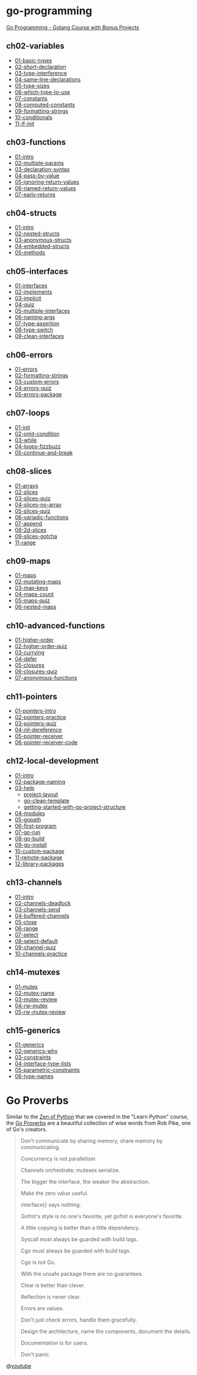 # go-programming

[Go Programming - Golang Course with Bonus Projects](https://www.youtube.com/watch?v=un6ZyFkqFKo)

## ch02-variables

- [01-basic-types](./ch02-variables/01-basic-types/README.md)
- [02-short-declaration](./ch02-variables/02-short-declarations/README.md)
- [03-type-interference](./ch02-variables/03-type-interference/README.md)
- [04-same-line-declarations](./ch02-variables/04-same-line-declarations/README.md)
- [05-type-sizes](./ch02-variables/05-type-sizes/README.md)
- [06-which-type-to-use](./ch02-variables/06-which-type-to-use/README.md)
- [07-constants](./ch02-variables/07-constants/README.md)
- [08-computed-constants](./ch02-variables/08-computed-constants/README.md)
- [09-formatting-strings](./ch02-variables/09-formatting-strings/README.md)
- [10-conditionals](./ch02-variables/10-conditionals/README.md)
- [11-if-init](./ch02-variables/11-if-init/README.md)

## ch03-functions

- [01-intro](./ch03-functions/01-intro/README.md)
- [02-multiple-params](./ch03-functions/02-multiple-params/README.md)
- [03-declaration-syntax](./ch03-functions/03-declaration-syntax/README.md)
- [04-pass-by-value](./ch03-functions/04-pass-by-value/README.md)
- [05-ignoring-return-values](./ch03-functions/05-ignoring-return-values/README.md)
- [06-named-return-values](./ch03-functions/06-named-return-values/README.md)
- [07-early-returns](./ch03-functions/07-early-returns/README.md)

## ch04-structs

- [01-intro](./ch04-structs/01-intro/README.md)
- [02-nested-structs](./ch04-structs/02-nested-structs/README.md)
- [03-anonymous-structs](./ch04-structs/03-anonymous-structs/README.md)
- [04-embedded-structs](./ch04-structs/04-embedded-structs/README.md)
- [05-methods](./ch04-structs/05-methods/README.md)

## ch05-interfaces

- [01-interfaces](./ch05-interfaces/01-interfaces/README.md)
- [02-implements](./ch05-interfaces/02-implements/README.md)
- [03-implicit](./ch05-interfaces/03-implicit/README.md)
- [04-quiz](./ch05-interfaces/04-quiz/README.md)
- [05-multiple-interfaces](./ch05-interfaces/05-multiple-interfaces/README.md)
- [06-naming-args](./ch05-interfaces/06-naming-args/README.md)
- [07-type-assertion](./ch05-interfaces/07-type-assertion/README.md)
- [08-type-switch](./ch05-interfaces/08-type-switch/README.md)
- [09-clean-interfaces](./ch05-interfaces/09-clean-interfaces/README.md)

## ch06-errors

- [01-errors](./ch06-errors/01-errors/README.md)
- [02-formatting-strings](./ch06-errors/02-formatting-strings/README.md)
- [03-custom-errors](./ch06-errors/03-custom-errors/README.md)
- [04-errors-quiz](./ch06-errors/04-errors-quiz/README.md)
- [05-errors-package](./ch06-errors/05-errors-package/README.md)

## ch07-loops

- [01-init](./ch07-loops/01-intro/README.md)
- [02-omit-condition](./ch07-loops/02-omit-condition/README.md)
- [03-while](./ch07-loops/03-while/README.md)
- [04-loops-fizzbuzz](./ch07-loops/04-loops-fizzbuzz/README.md)
- [05-continue-and-break](./ch07-loops/05-continue-and-break/README.md)

## ch08-slices

- [01-arrays](./ch08-slices/01-arrays/README.md)
- [02-slices](./ch08-slices/02-slices/README.md)
- [03-slices-quiz](./ch08-slices/03-slices-quiz/README.md)
- [04-slices-no-array](./ch08-slices/04-slices-no-array/README.md)
- [05-slices-quiz](./ch08-slices/05-slices-quiz/README.md)
- [06-variadic-functions](./ch08-slices/06-variadic-functions/README.md)
- [07-append](./ch08-slices/07-append/README.md)
- [08-2d-slices](./ch08-slices/08-2d-slices/README.md)
- [09-slices-gotcha](./ch08-slices/09-slice-gotcha/README.md)
- [11-range](./ch08-slices/11-range/README.md)

## ch09-maps

- [01-maps](./ch09-maps/01-maps/README.md)
- [02-mutating-maps](./ch09-maps/02-mutating-maps/README.md)
- [03-map-keys](./ch09-maps/03-map-keys/README.md)
- [04-maps-count](./ch09-maps/04-maps-count/README.md)
- [05-maps-quiz](./ch09-maps/05-maps-quiz/README.md)
- [06-nested-maps](./ch09-maps/06-nested-maps/README.md)

## ch10-advanced-functions

- [01-higher-order](./ch10-advanced-functions/01-higher-order/README.md)
- [02-higher-order-quiz](./ch10-advanced-functions/02-higher-order-quiz/README.md)
- [03-currying](./ch10-advanced-functions/03-currying/README.md)
- [04-defer](./ch10-advanced-functions/04-defer/README.md)
- [05-closures](./ch10-advanced-functions/05-closures/README.md)
- [06-closures-quiz](./ch10-advanced-functions/06-closures-quiz/README.md)
- [07-anonymous-functions](./ch10-advanced-functions/07-anonymous-functions/README.md)

## ch11-pointers

- [01-pointers-intro](./ch11-pointers/01-pointers-intro/README.md)
- [02-pointers-practice](./ch11-pointers/02-pointers-practice/README.md)
- [03-pointers-quiz](./ch11-pointers/03-pointers-quiz/README.md)
- [04-nil-dereference](./ch11-pointers/04-nil-dereference/README.md)
- [05-pointer-receiver](./ch11-pointers/05-pointer-receiver/README.md)
- [06-pointer-receiver-code](./ch11-pointers/06-pointer-receiver-code/README.md)

## ch12-local-development

- [01-intro](./ch12-local-development/01-intro/README.md)
- [02-package-naming](./ch12-local-development/02-package-naming/README.md)
- [03-help](./ch12-local-development/03-help/README.md)
    - [project-layout](https://github.com/golang-standards/project-layout)
    - [go-clean-template](https://github.com/evrone/go-clean-template)
    - [getting-started-with-go-project-structure](https://medium.com/evendyne/getting-started-with-go-project-structure-ab8814ded9c3)
- [04-modules](./ch12-local-development/04-modules/README.md)
- [05-gopath](./ch12-local-development/05-gopath/README.md)
- [06-first-program](./ch12-local-development/06-first-program/README.md)
- [07-go-run](./ch12-local-development/07-go-run/README.md)
- [08-go-build](./ch12-local-development/08-go-build/README.md)
- [09-go-install](./ch12-local-development/09-go-install/README.md)
- [10-custom-package](./ch12-local-development/10-custom-package/README.md)
- [11-remote-package](./ch12-local-development/11-remote-package/README.md)
- [12-library-packages](./ch12-local-development/12-library-packages/README.md)

## ch13-channels

- [01-intro](./ch13-channels/01-intro/README.md)
- [02-channels-deadlock](./ch13-channels/02-channels-deadlock/README.md)
- [03-channels-send](./ch13-channels/03-channels-send/README.md)
- [04-buffered-channels](./ch13-channels/04-buffered-channels/README.md)
- [05-close](./ch13-channels/05-close/README.md)
- [06-range](./ch13-channels/06-range/README.md)
- [07-select](./ch13-channels/07-select/README.md)
- [08-select-default](./ch13-channels/08-select-default/README.md)
- [09-channel-quiz](./ch13-channels/09-channel-quiz/README.md)
- [10-channels-practice](./ch13-channels/10-channels-practice/README.md)

## ch14-mutexes

- [01-mutex](./ch14-mutexes/01-mutex/README.md)
- [02-mutex-name](./ch14-mutexes/02-mutex-name/README.md)
- [03-mutex-review](./ch14-mutexes/03-mutex-review/README.md)
- [04-rw-mutex](./ch14-mutexes/04-rw-mutex/README.md)
- [05-rw-mutex-review](./ch14-mutexes/05-rw-mutex-review/README.md)

## ch15-generics

- [01-generics](./ch15-generics/01-generics/README.md)
- [02-generics-why](./ch15-generics/02-generics-why/README.md)
- [03-constraints](./ch15-generics/03-constraints/README.md)
- [04-interface-type-lists](./ch15-generics/04-interface-type-lists/README.md)
- [05-parametric-constraints](./ch15-generics/05-parametric-constraints/README.md)
- [06-type-names](./ch15-generics/06-type-names/README.md)

# Go Proverbs

Similar to the [Zen of Python](https://peps.python.org/pep-0020/) that we covered in the "Learn Python" course, the [Go Proverbs](https://go-proverbs.github.io/) are a beautiful collection of wise words from Rob Pike, one of Go's creators.

> Don't communicate by sharing memory, share memory by communicating.
>
> Concurrency is not parallelism.
>
> Channels orchestrate; mutexes serialize.
>
> The bigger the interface, the weaker the abstraction.
>
> Make the zero value useful.
>
> interface{} says nothing.
>
> Gofmt's style is no one's favorite, yet gofmt is everyone's favorite.
>
> A little copying is better than a little dependency.
>
> Syscall must always be guarded with build tags.
>
> Cgo must always be guarded with build tags.
>
> Cgo is not Go.
>
> With the unsafe package there are no guarantees.
>
> Clear is better than clever.
>
> Reflection is never clear.
>
> Errors are values.
>
> Don't just check errors, handle them gracefully.
>
> Design the architecture, name the components, document the details.
>
> Documentation is for users.
>
> Don't panic.

@[youtube](https://www.youtube.com/watch?v=PAAkCSZUG1c)
